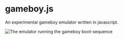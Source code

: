# gameboy.js 

An experimental gameboy emulator written in javascript.

![The emulator running the gameboy boot-sequence](/gameboy.js/master/screenshot.png)
